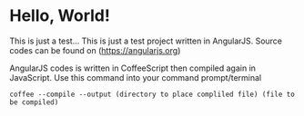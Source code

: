 # Hello, World!
This is just a test...
This is just a test project written in AngularJS. Source codes can be found on (https://angularjs.org)

AngularJS codes is written in CoffeeScript then compiled again in JavaScript.
Use this command into your command prompt/terminal

```
coffee --compile --output (directory to place compliled file) (file to be compiled)
```
